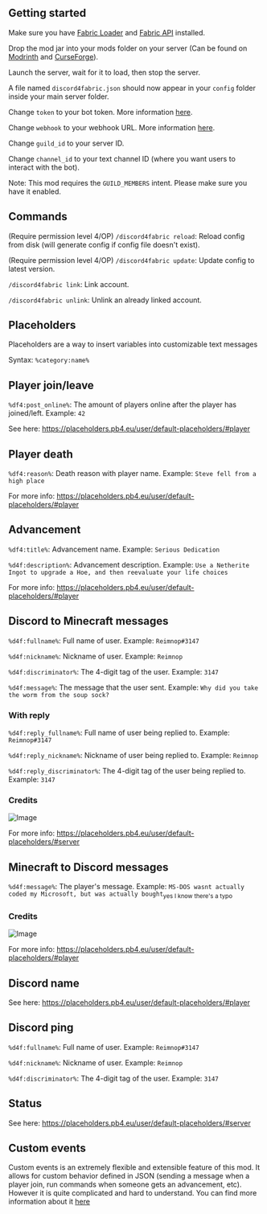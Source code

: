 ## Getting started
Make sure you have [Fabric Loader](https://fabricmc.net/) and [Fabric API](https://www.curseforge.com/minecraft/mc-mods/fabric-api) installed.

Drop the mod jar into your mods folder on your server (Can be found on [Modrinth](https://modrinth.com/mod/discord4fabric) and [CurseForge](https://www.curseforge.com/minecraft/mc-mods/discord4fabric)).

Launch the server, wait for it to load, then stop the server.

A file named `discord4fabric.json` should now appear in your `config` folder inside your main server folder.

Change `token` to your bot token. More information [here](https://discord.com/developers/docs/topics/oauth2#bots).

Change `webhook` to your webhook URL. More information [here](https://discord.com/developers/docs/resources/webhook#create-webhook).

Change `guild_id` to your server ID.

Change `channel_id` to your text channel ID (where you want users to interact with the bot).

Note: This mod requires the `GUILD_MEMBERS` intent. Please make sure you have it enabled.

## Commands
(Require permission level 4/OP) `/discord4fabric reload`: Reload config from disk (will generate config if config file doesn't exist).

(Require permission level 4/OP) `/discord4fabric update`: Update config to latest version.

`/discord4fabric link`: Link account.

`/discord4fabric unlink`: Unlink an already linked account.

## Placeholders
Placeholders are a way to insert variables into customizable text messages

Syntax: `%category:name%`

## Player join/leave
`%df4:post_online%`: The amount of players online after the player has joined/left. Example: `42`

See here: https://placeholders.pb4.eu/user/default-placeholders/#player

## Player death
`%df4:reason%`: Death reason with player name. Example: `Steve fell from a high place`

For more info: https://placeholders.pb4.eu/user/default-placeholders/#player

## Advancement
`%df4:title%`: Advancement name. Example: `Serious Dedication`

`%d4f:description%`: Advancement description. Example: `Use a Netherite Ingot to upgrade a Hoe, and then reevaluate your life choices`

For more info: https://placeholders.pb4.eu/user/default-placeholders/#player

## Discord to Minecraft messages
`%d4f:fullname%`: Full name of user. Example: `Reimnop#3147`

`%d4f:nickname%`: Nickname of user. Example: `Reimnop`

`%d4f:discriminator%`: The 4-digit tag of the user. Example: `3147`

`%d4f:message%`: The message that the user sent. Example: `Why did you take the worm from the soup sock?`

### With reply
`%d4f:reply_fullname%`: Full name of user being replied to. Example: `Reimnop#3147`

`%d4f:reply_nickname%`: Nickname of user being replied to. Example: `Reimnop`

`%d4f:reply_discriminator%`: The 4-digit tag of the user being replied to. Example: `3147`

### Credits
![Image](https://cdn.discordapp.com/attachments/959467102962610177/983032671229870100/unknown.png)

For more info: https://placeholders.pb4.eu/user/default-placeholders/#server

## Minecraft to Discord messages
`%d4f:message%`: The player's message. Example: `MS-DOS wasnt actually coded my Microsoft, but was actually bought`<sub>yes I know there's a typo</sub>

### Credits
![Image](https://cdn.discordapp.com/attachments/959467102962610177/983033944733777920/unknown.png)

For more info: https://placeholders.pb4.eu/user/default-placeholders/#player

## Discord name
See here: https://placeholders.pb4.eu/user/default-placeholders/#player

## Discord ping
`%d4f:fullname%`: Full name of user. Example: `Reimnop#3147`

`%d4f:nickname%`: Nickname of user. Example: `Reimnop`

`%d4f:discriminator%`: The 4-digit tag of the user. Example: `3147`

## Status
See here: https://placeholders.pb4.eu/user/default-placeholders/#server

## Custom events
Custom events is an extremely flexible and extensible feature of this mod. It allows for custom behavior defined in JSON (sending a message when a player join, run commands when someone gets an advancement, etc). However it is quite complicated and hard to understand. You can find more information about it [here](CUSTOM_EVENTS.md)
